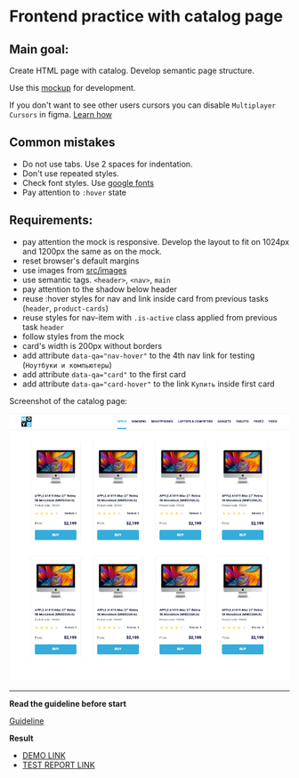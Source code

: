 # Frontend practice with catalog page

## Main goal:
Create HTML page with catalog. Develop semantic page structure.

Use this [mockup](https://www.figma.com/file/euXjY316CHKYkPRO1K0kjLsF/Moyo-Catalog?node-id=0%3A1)
for development.

If you don't want to see other users cursors you can disable `Multiplayer
Cursors` in figma. [Learn how](https://mate-academy.github.io/layout_task-guideline/figma.html#multiplayer-cursors)

## Common mistakes
* Do not use tabs. Use 2 spaces for indentation.
* Don't use repeated styles.
* Check font styles. Use [google fonts](https://fonts.google.com/)
* Pay attention to `:hover` state

## Requirements:

* pay attention the mock is responsive. Develop the layout to fit on 1024px and
1200px the same as on the mock.
* reset browser's default margins
* use images from [src/images](src/images)
* use semantic tags. `<header>`, `<nav>`, `main`
* pay attention to the shadow below header
* reuse :hover styles for nav and link inside card from previous tasks
(`header`, `product-cards`)
* reuse styles for nav-item with `.is-active` class applied from previous task
`header`
* follow styles from the mock
* card's width is 200px without borders
* add attribute `data-qa="nav-hover"` to the 4th nav link for testing (`Ноутбуки
и компьютеры`)
* add attribute `data-qa="card"` to the first card
* add attribute `data-qa="card-hover"` to the link `Купить` inside first card

Screenshot of the catalog page:

![screenshot](./references/catalog-example.png)

---
**Read the guideline before start**

[Guideline](https://mate-academy.github.io/layout_task-guideline/)

**Result**

- [DEMO LINK](https://alexandrachupryna.github.io/layout_catalog/)
- [TEST REPORT LINK](https://alexandrachupryna.github.io/layout_catalog/report/html_report/)
